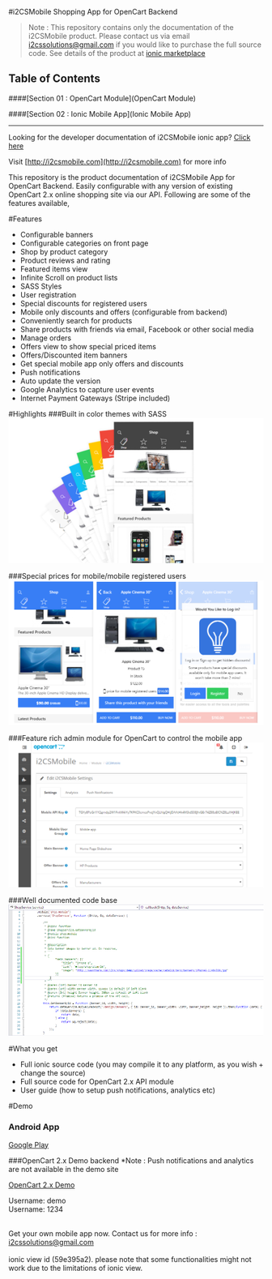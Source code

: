 #i2CSMobile Shopping App for OpenCart Backend

> Note : This repository contains only the documentation of the i2CSMobile product. Please contact us via email <a href="mailto:i2cssolutions@gmail.com">i2cssolutions@gmail.com</a> if you would like to purchase the full source code. See details of the product at [ionic marketplace](http://market.ionic.io/starters/opencart-mobile-shopping-cart-app-with-api-ionic-i2cs)

Table of Contents
----

####[Section 01 : OpenCart Module](OpenCart Module)

####[Section 02 : Ionic Mobile App](Ionic Mobile App)

----

Looking for the developer documentation of i2CSMobile ionic app? [Click here](http://docs.i2csmobile.com)

Visit [http://i2csmobile.com](http://i2csmobile.com) for more info


This repository is the product documentation of i2CSMobile App for OpenCart Backend. Easily configurable with any version of existing OpenCart 2.x online shopping site via our API. Following are some of the features available,
<br/>

#Features

<ul>
<li>Configurable banners</li>
<li>Configurable categories on front page</li>
<li>Shop by product category</li>
<li>Product reviews and rating</li>
<li>Featured items view</li>
<li>Infinite Scroll on product lists</li>
<li>SASS Styles</li>
<li>User registration</li>
<li>Special discounts for registered users</li>
<li>Mobile only discounts and offers (configurable from backend)</li>
<li>Conveniently search for products</li>
<li>Share products with friends via email, Facebook or other social media</li>
<li>Manage orders</li>
<li>Offers view to show special priced items</li>
<li>Offers/Discounted item banners</li>
<li>Get special mobile app only offers and discounts</li>
<li>Push notifications</li>
<li>Auto update the version</li>
<li>Google Analytics to capture user events</li>
<li>Internet Payment Gateways (Stripe included)</li>
</ul>

#Highlights
###Built in color themes with SASS
![alt text](/img/colors.png "Built in color themes with SASS")

###Special prices for mobile/mobile registered users
![alt text](/img/special.png "Special prices for mobile/mobile registered users")

###Feature rich admin module for OpenCart to control the mobile app
![alt text](/img/oc.png "Feature rich admin module for OpenCart to control the mobile app")

###Well documented code base
![alt text](/img/code.png "Well documented code base")

#What you get
<ul>
<li>Full ionic source code (you may compile it to any platform, as you wish + change the source)</li>
<li>Full source code for OpenCart 2.x API module</li>
<li>User guide (how to setup push notifications, analytics etc)</li>
</ul>

#Demo
<h3>Android App</h3>
<div><a href="https://play.google.com/store/apps/details?id=com.i2cs.mobile.demo" target="_blank">Google Play</a></div>

###OpenCart 2.x Demo backend
*Note : Push notifications and analytics are not available in the demo site
<div>
<a href="http://saasthara.com/i2cs/shops/demo/upload/admin/index.php?route=module/i2csmobile" target="_blank">OpenCart 2.x Demo</a>
<p>Username: demo
<br/>Username: 1234</p>
</div>
<br/>
Get your own mobile app now. Contact us for more info : <a href="mailto:i2cssolutions@gmail.com">i2cssolutions@gmail.com</a>
<br/><br/>
ionic view id (59e395a2). please note that some functionalities might not work due to the limitations of ionic view.
